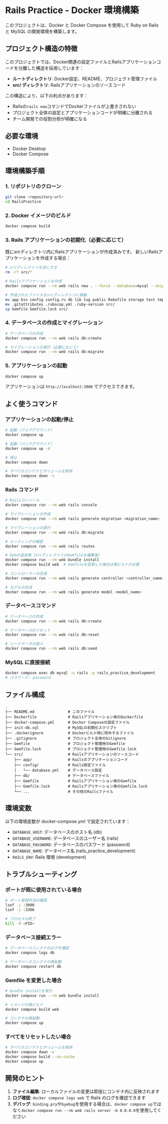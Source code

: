 # Rails Practice - Docker 環境構築

このプロジェクトは、Docker と Docker Compose を使用して Ruby on Rails と MySQL の開発環境を構築します。

## プロジェクト構造の特徴

このプロジェクトでは、Docker関連の設定ファイルとRailsアプリケーションコードを分離した構造を採用しています：

- **ルートディレクトリ**: Docker設定、README、プロジェクト管理ファイル
- **src/ ディレクトリ**: Railsアプリケーションのソースコード

この構造により、以下の利点があります：
- Railsの`rails new`コマンドでDockerファイルが上書きされない
- プロジェクト全体の設定とアプリケーションコードが明確に分離される
- チーム開発での役割分担が明確になる

## 必要な環境

- Docker Desktop
- Docker Compose

## 環境構築手順

### 1. リポジトリのクローン

```bash
git clone <repository-url>
cd RailsPractice
```

### 2. Docker イメージのビルド

```bash
docker compose build
```

### 3. Rails アプリケーションの初期化（必要に応じて）

既にsrcディレクトリ内にRailsアプリケーションが作成済みです。
新しいRailsアプリケーションを作成する場合：

```bash
# srcディレクトリを空にする
rm -rf src/*

# Railsアプリケーションを作成
docker compose run --rm web rails new . --force --database=mysql --skip-bundle

# 作成されたファイルをsrcディレクトリに移動
mv app bin config config.ru db lib log public Rakefile storage test tmp vendor src/
mv .gitattributes .rubocop.yml .ruby-version src/
cp Gemfile Gemfile.lock src/
```

### 4. データベースの作成とマイグレーション

```bash
# データベースの作成
docker compose run --rm web rails db:create

# マイグレーションの実行（必要に応じて）
docker compose run --rm web rails db:migrate
```

### 5. アプリケーションの起動

```bash
docker compose up
```

アプリケーションは `http://localhost:3000` でアクセスできます。

## よく使うコマンド

### アプリケーションの起動/停止

```bash
# 起動（フォアグラウンド）
docker compose up

# 起動（バックグラウンド）
docker compose up -d

# 停止
docker compose down

# すべてのコンテナとボリュームを削除
docker compose down -v
```

### Rails コマンド

```bash
# Railsコンソール
docker compose run --rm web rails console

# マイグレーションの作成
docker compose run --rm web rails generate migration <migration_name>

# マイグレーションの実行
docker compose run --rm web rails db:migrate

# ルーティングの確認
docker compose run --rm web rails routes

# Gemの追加後（srcディレクトリのGemfileを編集後）
docker compose run --rm web bundle install
docker compose build web  # Gemfileを変更した場合は再ビルドが必要

# コントローラーの生成
docker compose run --rm web rails generate controller <controller_name>

# モデルの生成
docker compose run --rm web rails generate model <model_name>
```

### データベースコマンド

```bash
# データベースの作成
docker compose run --rm web rails db:create

# データベースのリセット
docker compose run --rm web rails db:reset

# シードデータの投入
docker compose run --rm web rails db:seed
```

### MySQL に直接接続

```bash
docker compose exec db mysql -u rails -p rails_practice_development
# パスワード: password
```

## ファイル構成

```
.
├── README.md               # このファイル
├── Dockerfile              # Railsアプリケーション用のDockerfile
├── docker-compose.yml      # Docker Composeの設定ファイル
├── init-db.sql             # MySQLの初期化スクリプト
├── .dockerignore           # Dockerビルド時に除外するファイル
├── .gitignore              # プロジェクト全体のGitignore
├── Gemfile                 # プロジェクト管理用のGemfile
├── Gemfile.lock            # プロジェクト管理用のGemfile.lock
└── src/                    # Railsアプリケーションのソースコード
    ├── app/                # Railsのアプリケーションコード
    ├── config/             # Rails設定ファイル
    │   └── database.yml    # データベース設定
    ├── db/                 # データベースファイル
    ├── Gemfile             # Railsアプリケーション用のGemfile
    ├── Gemfile.lock        # Railsアプリケーション用のGemfile.lock
    └── ...                 # その他のRailsファイル
```

## 環境変数

以下の環境変数が docker-compose.yml で設定されています：

- `DATABASE_HOST`: データベースのホスト名 (db)
- `DATABASE_USERNAME`: データベースのユーザー名 (rails)
- `DATABASE_PASSWORD`: データベースのパスワード (password)
- `DATABASE_NAME`: データベース名 (rails_practice_development)
- `RAILS_ENV`: Rails 環境 (development)

## トラブルシューティング

### ポートが既に使用されている場合

```bash
# ポート使用状況の確認
lsof -i :3000
lsof -i :3306

# プロセスの終了
kill -9 <PID>
```

### データベース接続エラー

```bash
# データベースコンテナのログを確認
docker compose logs db

# データベースコンテナの再起動
docker compose restart db
```

### Gemfile を変更した場合

```bash
# bundle installを実行
docker compose run --rm web bundle install

# イメージの再ビルド
docker compose build web

# コンテナの再起動
docker compose up
```

### すべてをリセットしたい場合

```bash
# すべてのコンテナとボリュームを削除
docker compose down -v
docker compose build --no-cache
docker compose up
```

## 開発のヒント

1. **ファイル編集**: ローカルファイルの変更は即座にコンテナ内に反映されます
2. **ログ確認**: `docker compose logs web` で Rails のログを確認できます
3. **デバッグ**: `binding.pry`や`byebug`を使用する場合は、`docker compose up`ではなく`docker compose run --rm web rails server -b 0.0.0.0`を使用してください
